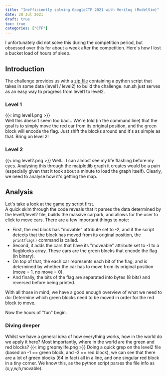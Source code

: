 ```yaml
---
title: "Inefficiently solving GoogleCTF 2021 with Verilog (ModelSim)"
date: 28 Jul 2021
draft: true
toc: true
categories: ["CTF"]
---
```


I unfortunately did not solve this during the competition period, but obsessed over this for about a week after the competition. Here's how I lost a bucket load of hours of sleep.  

## Introduction
The challenge provides us with a [zip file](https://github.com/google/google-ctf/tree/master/2021/quals/hw-parking/attachments) containing a python script that takes in some data (level1 / level2) to build the challenge. run.sh just serves as an easy way to progress from level1 to level2.

### Level 1
{{< img level1.png >}}  
Well this doesn't seem too bad... We're told (in the command line) that the goal is to simply move the red car from its original position, and the green block will encode the flag. Just shift the blocks around and it's as simple as that. Bring on level 2!

### Level 2
{{< img level2.png >}}
Well... I can almost see my life flashing before my eyes. Analysing this through the matplotlib graph it creates would be a pain (especially given that it took about a minute to load the graph itself). Clearly, we need to analyse how it's getting the map.

## Analysis
Let's take a look at the [game.py](https://github.com/google/google-ctf/blob/master/2021/quals/hw-parking/attachments/game.py) script first.  
A quick skim through the code reveals that it parses the data determined by the level1/level2 file, builds the massive carpark, and allows for the user to click to move cars. There are a few important things to note:  
- First, the red block has "movable" attribute set to -2, and if the script detects that the block has moved from its original position, the `printflag()` command is called.  
- Second, it adds the cars that have its "moveable" attribute set to -1 to a flagblocks array. These cars are the green blocks that encode the flag (in binary).   
- On top of that, the each car represents each bit of the flag, and is determined by whether the car has to move from its original position (move = 1, no move = 0).  
- And finally, the bits of the flag are separated into bytes (8 bits) and reversed before being printed.

With all those in mind, we have a good enough overview of what we need to do: Determine which green blocks need to be moved in order for the red block to move.  

Now the hours of "fun" begin.

### Diving deeper
Whilst we have a general idea of how everything works, how in the world do we apply it here? Most importantly, where in the world are the green and red blocks?
{{< img grepmylife.png >}}
Doing a quick grep on the level2 file (based on -1 == green block, and -2 == red block), we can see that there are a lot of green blocks (64 in fact) all in a line, and one singular red block in a tiny corner. We know this, as the python script parses the file info as (x,y,w,h,movable).
